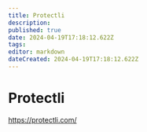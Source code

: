 ```yaml
---
title: Protectli
description: 
published: true
date: 2024-04-19T17:18:12.622Z
tags: 
editor: markdown
dateCreated: 2024-04-19T17:18:12.622Z
---
```


# Protectli

<https://protectli.com/>

